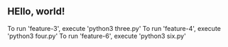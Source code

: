 ## HEllo, world!

To run 'feature-3', execute 'python3 three.py'
To run 'feature-4', execute 'python3 four.py'
To run 'feature-6', execute 'python3 six.py'
